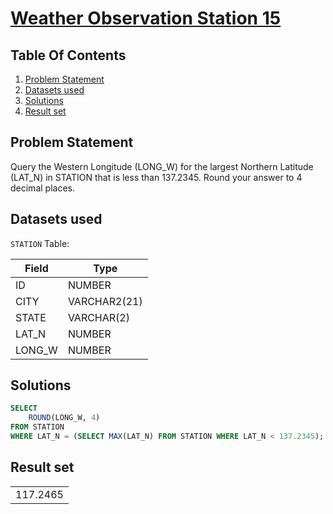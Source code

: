 # [Weather Observation Station 15](https://www.hackerrank.com/challenges/weather-observation-station-15/)

## Table Of Contents
1. [Problem Statement]()
2. [Datasets used]()
3. [Solutions]()
4. [Result set]()

## Problem Statement

Query the Western Longitude (LONG_W) for the largest Northern Latitude (LAT_N) in STATION that is less than 137.2345. Round your answer to 4 decimal places.

## Datasets used

```STATION``` Table:

| Field  | Type         |
| ------ | ------------ |
| ID     | NUMBER       |
| CITY   | VARCHAR2(21) |
| STATE  | VARCHAR(2)   |
| LAT_N  | NUMBER       |
| LONG_W | NUMBER       |

## Solutions

```sql
SELECT 
    ROUND(LONG_W, 4)
FROM STATION
WHERE LAT_N = (SELECT MAX(LAT_N) FROM STATION WHERE LAT_N < 137.2345);
```

## Result set

|          |
| -------- |
| 117.2465 |